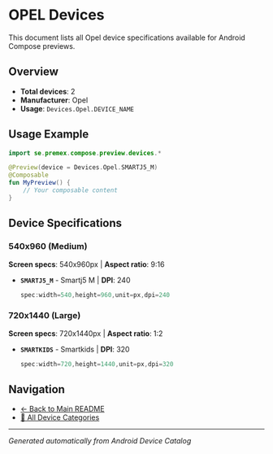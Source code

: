 # OPEL Devices

This document lists all Opel device specifications available for Android Compose previews.

## Overview

- **Total devices**: 2
- **Manufacturer**: Opel
- **Usage**: `Devices.Opel.DEVICE_NAME`

## Usage Example

```kotlin
import se.premex.compose.preview.devices.*

@Preview(device = Devices.Opel.SMARTJ5_M)
@Composable
fun MyPreview() {
    // Your composable content
}
```

## Device Specifications

### 540x960 (Medium)

**Screen specs**: 540x960px | **Aspect ratio**: 9:16

- **`SMARTJ5_M`** - Smartj5 M | **DPI**: 240
  ```kotlin
  spec:width=540,height=960,unit=px,dpi=240
  ```

### 720x1440 (Large)

**Screen specs**: 720x1440px | **Aspect ratio**: 1:2

- **`SMARTKIDS`** - Smartkids | **DPI**: 320
  ```kotlin
  spec:width=720,height=1440,unit=px,dpi=320
  ```

## Navigation

- [← Back to Main README](../../README.md)
- [📱 All Device Categories](../README.md)

---
*Generated automatically from Android Device Catalog*
